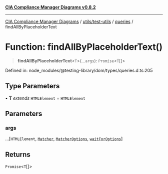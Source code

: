 [**CIA Compliance Manager Diagrams v0.8.2**](../../../../../README.md)

***

[CIA Compliance Manager Diagrams](../../../../../modules.md) / [utils/test-utils](../../../README.md) / [queries](../README.md) / findAllByPlaceholderText

# Function: findAllByPlaceholderText()

> **findAllByPlaceholderText**\<`T`\>(...`args`): `Promise`\<`T`[]\>

Defined in: node\_modules/@testing-library/dom/types/queries.d.ts:205

## Type Parameters

• **T** *extends* `HTMLElement` = `HTMLElement`

## Parameters

### args

...\[`HTMLElement`, [`Matcher`](../../../type-aliases/Matcher.md), [`MatcherOptions`](../../../interfaces/MatcherOptions.md), [`waitForOptions`](../../../interfaces/waitForOptions.md)\]

## Returns

`Promise`\<`T`[]\>
